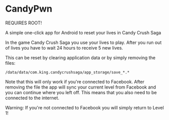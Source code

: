 CandyPwn
========

REQUIRES ROOT!

A simple one-click app for Android to reset your lives in Candy Crush Saga

In the game Candy Crush Saga you use your lives to play. 
After you run out of lives you have to wait 24 hours to receive 5 new lives.

This can be reset by clearing application data or by simply removing the files:

    /data/data/com.king.candycrushsaga/app_storage/save_*.*
    
Note that this will only work if you're connected to Facebook. After removing
the file the app will sync your current level from Facebook and you can continue
where you left off. This means that you also need to be connected to the internet.

Warning: If you're not connected to Facebook you will simply return to Level 1!
